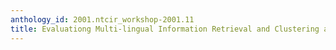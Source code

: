 ```yaml
---
anthology_id: 2001.ntcir_workshop-2001.11
title: Evaluationg Multi-lingual Information Retrieval and Clustering at ULIS
---
```

